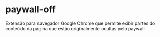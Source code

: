 # paywall-off
Extensão para navegador Google Chrome que permite exibir partes do conteúdo da página que estão originalmente ocultas pelo paywall.
